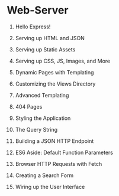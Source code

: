 # Web-Server

1. Hello Express!
2. Serving up HTML and JSON
3. Serving up Static Assets
4. Serving up CSS, JS, Images, and More
5. Dynamic Pages with Templating
6. Customizing the Views Directory
7. Advanced Templating
8. 404 Pages
9. Styling the Application

10. The Query String
11. Building a JSON HTTP Endpoint
12. ES6 Aside: Default Function Parameters
13. Browser HTTP Requests with Fetch
14. Creating a Search Form
15. Wiring up the User Interface
